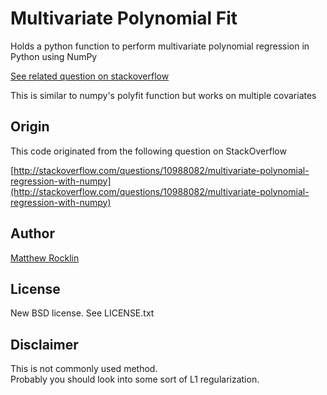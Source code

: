 Multivariate Polynomial Fit
===========================

Holds a python function to perform multivariate polynomial regression in Python
using NumPy

[See related question on
stackoverflow](http://stackoverflow.com/questions/10988082/multivariate-polynomial-regression-with-numpy)

This is similar to numpy's polyfit function but works on multiple covariates

Origin
------

This code originated from the following question on StackOverflow

[http://stackoverflow.com/questions/10988082/multivariate-polynomial-regression-with-numpy](http://stackoverflow.com/questions/10988082/multivariate-polynomial-regression-with-numpy)

Author
------

[Matthew Rocklin](http://matthewrocklin.com)

License
-------

New BSD license. See LICENSE.txt

Disclaimer
----------

This is not commonly used method.  
Probably you should look into some sort of L1 regularization.
